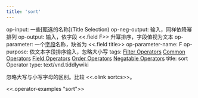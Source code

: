 ```yaml
---
title: 'sort'
---
```


op-input: 一些[甄选的名称](Title Selection)
op-neg-output: 输入，同样依降幂排列
op-output: 输入，依字段 <<.field F>> 升幂排序，字段值视为文本
op-parameter: 一个[字段](TiddlerFields)名称，缺省为 <<.field title>>
op-parameter-name: F
op-purpose: 依文本字段排序输入，忽略大小写
tags: [Filter Operators](#Filter%20Operators) [Common Operators](#Common%20Operators) [Field Operators](#Field%20Operators) [Order Operators](#Order%20Operators) [Negatable Operators](#Negatable%20Operators)
title: sort Operator
type: text/vnd.tiddlywiki

忽略大写与小写字母的区别。比较 <<.olink sortcs>>。

<<.operator-examples "sort">>

